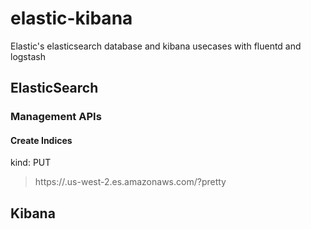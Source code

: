 # elastic-kibana
Elastic's elasticsearch database and kibana usecases with fluentd and logstash

## ElasticSearch

### Management APIs

#### Create Indices

kind: PUT

> https://<aws-elasticsearch-service>.us-west-2.es.amazonaws.com/<index-name>?pretty

## Kibana
